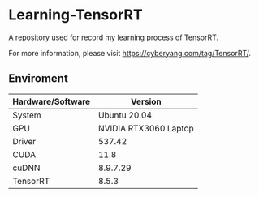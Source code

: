 # Learning-TensorRT
A repository used for record my learning process of TensorRT.

For more information, please visit https://cyberyang.com/tag/TensorRT/.

## Enviroment

| Hardware/Software | Version |
| --- | --- |
| System | Ubuntu 20.04 |
| GPU | NVIDIA RTX3060 Laptop |
| Driver | 537.42 |
| CUDA | 11.8 |
| cuDNN | 8.9.7.29|
| TensorRT | 8.5.3 |